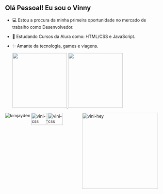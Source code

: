 ## Olá Pessoal! Eu sou o Vinny

- 💻 Estou a procura da minha primeira oportunidade no mercado de trabalho como Desenvolvedor.
- 📘 Estudando Cursos da Alura como: HTML/CSS e JavaScript.
- ✨ Amante da tecnologia, games e viagens.

  <div>
    <a href="https://github.com/viniciusbfonseca">
    <img height="180em" src="https://github-readme-stats.vercel.app/api?username=viniciusbfonseca&show_icons=true&theme=algolia&include_all_commits=true&count_private=true"/>
    <img height="180em" src="https://github-readme-stats.vercel.app/api/top-langs/?username=viniciusbfonseca&layout=compact&langs_count=168theme=dark"/>
</div>


<p><img align="left" src="https://github-readme-stats.vercel.app/api/top-langs?username=peter-kimanzi&show_icons=true&locale=en&layout=compact" alt="kimjayden" /></p>
 

<div>
  <img align="center" alt="vini-css" height="40" width="50" src="https://cdn.jsdelivr.net/gh/devicons/devicon/icons/css3/css3-original-wordmark.svg" />
  <img align="center" alt="vini-css" height="40" width="50" src="https://cdn.jsdelivr.net/gh/devicons/devicon/icons/html5/html5-original-wordmark.svg" />
  <img align="right" alt="vini-hey"  heigth="240" width="250" src="https://user-images.githubusercontent.com/74038190/212749447-bfb7e725-6987-49d9-ae85-2015e3e7cc41.gif">  
</div>



##



